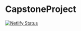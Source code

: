 # CapstoneProject
[![Netlify Status](https://api.netlify.com/api/v1/badges/640fd8cb-16af-4a65-9f80-d406dfabcce7/deploy-status)](https://app.netlify.com/sites/cpbudgetfriendly/deploys)
